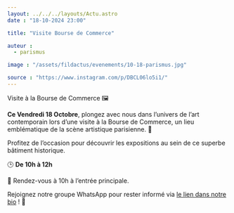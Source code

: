 ```yaml
---
layout: ../../../layouts/Actu.astro
date : "18-10-2024 23:00"

title: "Visite Bourse de Commerce"

auteur :
  - parismus

image : "/assets/fildactus/evenements/10-18-parismus.jpg"

source : "https://www.instagram.com/p/DBCL06lo5i1/"
---
```


Visite à la Bourse de Commerce 🖼️

__Ce Vendredi 18 Octobre__, plongez avec nous dans l’univers de l’art contemporain lors d’une visite à la Bourse de Commerce, un lieu emblématique de la scène artistique parisienne. 🎨

Profitez de l’occasion pour découvrir les expositions au sein de ce superbe bâtiment historique.

🕒 __De 10h à 12h__

📍 Rendez-vous à 10h à l’entrée principale.

Rejoignez notre groupe WhatsApp pour rester informé via [le lien dans notre bio](https://www.billetweb.fr/balade-parismus) ! 🔗
